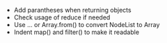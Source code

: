 - Add parantheses when returning objects
- Check usage of reduce if needed
- Use ... or Array.from() to convert NodeList to Array
- Indent map() and filter() to make it readable